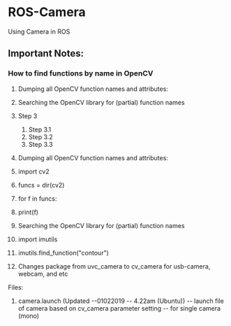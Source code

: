 # ROS-Camera
Using Camera in ROS

## Important Notes:

### How to find functions by name in OpenCV

1.  Dumping all OpenCV function names and attributes:
2.  Searching the OpenCV library for (partial) function names
3.  Step 3
    1.  Step 3.1
    2.  Step 3.2
    3.  Step 3.3

1.  Dumping all OpenCV function names and attributes:
  1.  import cv2
  2.  funcs = dir(cv2)
  3.  for f in funcs:
  4.  print(f)

2.  Searching the OpenCV library for (partial) function names
  1.  import imutils
  2.  imutils.find_function("contour")

2.  Changes package from uvc_camera to cv_camera for usb-camera, webcam, and etc

Files:
1. camera.launch (Updated --01022019 -- 4.22am (Ubuntu))
  --  launch file of camera based on cv_camera parameter setting
  --  for single camera (mono)
